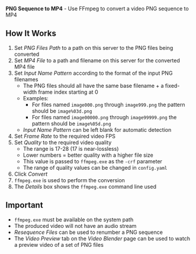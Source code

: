 **PNG Sequence to MP4** - Use FFmpeg to convert a video PNG sequence to MP4

## How It Works
1. Set _PNG Files Path_ to a path on this server to the PNG files being converted
1. Set _MP4 File_ to a path and filename on this server for the converted MP4 file
1. Set _Input Name Pattern_ according to the format of the input PNG filenames
    - The PNG files should all have the same base filename + a fixed-width frame index starting at 0
    - Examples:
        - For files named `image000.png` through `image999.png` the pattern should be `image%03d.png`
        - For files named `image00000.png` through `image99999.png` the pattern should be `image%05d.png`
    - _Input Name Pattern_ can be left blank for automatic detection
1. Set _Frame Rate_ to the required video FPS
1. Set _Quality_ to the required video quality
    - The range is 17-28 (17 is near-lossless)
    - Lower numbers = better quality with a higher file size
    - This value is passed to `ffmpeg.exe` as the `-crf` parameter
    - The range of quality values can be changed in `config.yaml`
1. Click _Convert_
1. `ffmpeg.exe` is used to perform the conversion
1. The _Details_ box shows the `ffmpeg.exe` command line used

## Important
- `ffmpeg.exe` must be available on the system path
- The produced video will not have an audio stream
- _Resequence Files_ can be used to renumber a PNG sequence
- The _Video Preview_ tab on the _Video Blender_ page can be used to watch a preview video of a set of PNG files

